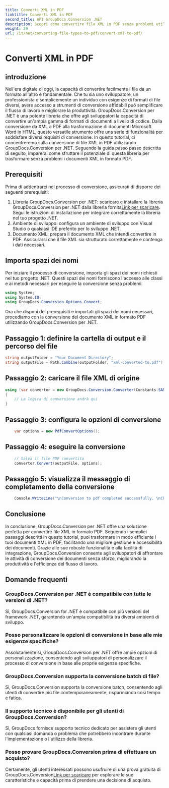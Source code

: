 ```yaml
---
title: Converti XML in PDF
linktitle: Converti XML in PDF
second_title: API GroupDocs.Conversion .NET
description: Scopri come convertire file XML in PDF senza problemi utilizzando GroupDocs.Conversion per .NET. Migliora l'efficienza della gestione dei documenti.
weight: 29
url: /it/net/converting-file-types-to-pdf/convert-xml-to-pdf/
---
```


# Converti XML in PDF

## introduzione
Nell'era digitale di oggi, la capacità di convertire facilmente i file da un formato all'altro è fondamentale. Che tu sia uno sviluppatore, un professionista o semplicemente un individuo con esigenze di formati di file diversi, avere accesso a strumenti di conversione affidabili può semplificare il flusso di lavoro e migliorare la produttività.
GroupDocs.Conversion per .NET è una potente libreria che offre agli sviluppatori la capacità di convertire un'ampia gamma di formati di documenti a livello di codice. Dalla conversione da XML a PDF alla trasformazione di documenti Microsoft Word in HTML, questo versatile strumento offre una serie di funzionalità per soddisfare diversi requisiti di conversione.
In questo tutorial, ci concentreremo sulla conversione di file XML in PDF utilizzando GroupDocs.Conversion per .NET. Seguendo la guida passo passo descritta di seguito, imparerai come sfruttare il potenziale di questa libreria per trasformare senza problemi i documenti XML in formato PDF.
## Prerequisiti
Prima di addentrarci nel processo di conversione, assicurati di disporre dei seguenti prerequisiti:
1.  Libreria GroupDocs.Conversion per .NET: scaricare e installare la libreria GroupDocs.Conversion per .NET dalla libreria fornita[Link per scaricare](https://releases.groupdocs.com/conversion/net/). Segui le istruzioni di installazione per integrare correttamente la libreria nel tuo progetto .NET.
2. Ambiente di sviluppo: configura un ambiente di sviluppo con Visual Studio o qualsiasi IDE preferito per lo sviluppo .NET.
3. Documento XML: prepara il documento XML che intendi convertire in PDF. Assicurarsi che il file XML sia strutturato correttamente e contenga i dati necessari.

## Importa spazi dei nomi
Per iniziare il processo di conversione, importa gli spazi dei nomi richiesti nel tuo progetto .NET. Questi spazi dei nomi forniscono l'accesso alle classi e ai metodi necessari per eseguire la conversione senza problemi.

```csharp
using System;
using System.IO;
using GroupDocs.Conversion.Options.Convert;
```

Ora che disponi dei prerequisiti e importati gli spazi dei nomi necessari, procediamo con la conversione del documento XML in formato PDF utilizzando GroupDocs.Conversion per .NET.
## Passaggio 1: definire la cartella di output e il percorso del file
```csharp
string outputFolder = "Your Document Directory";
string outputFile = Path.Combine(outputFolder, "xml-converted-to.pdf");
```
## Passaggio 2: caricare il file XML di origine
```csharp
using (var converter = new GroupDocs.Conversion.Converter(Constants.SAMPLE_XML))
{
	// La logica di conversione andrà qui
}
```
## Passaggio 3: configura le opzioni di conversione
```csharp
	var options = new PdfConvertOptions();
```
## Passaggio 4: eseguire la conversione
```csharp
	// Salva il file PDF convertito
	converter.Convert(outputFile, options);
```
## Passaggio 5: visualizza il messaggio di completamento della conversione
```csharp
	Console.WriteLine("\nConversion to pdf completed successfully. \nCheck output in {0}", outputFolder);
```

## Conclusione
In conclusione, GroupDocs.Conversion per .NET offre una soluzione perfetta per convertire file XML in formato PDF. Seguendo i semplici passaggi descritti in questo tutorial, puoi trasformare in modo efficiente i tuoi documenti XML in PDF, facilitando una migliore gestione e accessibilità dei documenti.
Grazie alle sue robuste funzionalità e alla facilità di integrazione, GroupDocs.Conversion consente agli sviluppatori di affrontare le attività di conversione dei documenti senza sforzo, migliorando la produttività e l'efficienza del flusso di lavoro.
## Domande frequenti
### GroupDocs.Conversion per .NET è compatibile con tutte le versioni di .NET?
Sì, GroupDocs.Conversion for .NET è compatibile con più versioni del framework .NET, garantendo un'ampia compatibilità tra diversi ambienti di sviluppo.
### Posso personalizzare le opzioni di conversione in base alle mie esigenze specifiche?
Assolutamente sì, GroupDocs.Conversion per .NET offre ampie opzioni di personalizzazione, consentendo agli sviluppatori di personalizzare il processo di conversione in base alle proprie esigenze specifiche.
### GroupDocs.Conversion supporta la conversione batch di file?
Sì, GroupDocs.Conversion supporta la conversione batch, consentendo agli utenti di convertire più file contemporaneamente, risparmiando così tempo e fatica.
### Il supporto tecnico è disponibile per gli utenti di GroupDocs.Conversion?
Sì, GroupDocs fornisce supporto tecnico dedicato per assistere gli utenti con qualsiasi domanda o problema che potrebbero incontrare durante l'implementazione o l'utilizzo della libreria.
### Posso provare GroupDocs.Conversion prima di effettuare un acquisto?
 Certamente, gli utenti interessati possono usufruire di una prova gratuita di GroupDocs.Conversion[Link per scaricare](https://releases.groupdocs.com/conversion/net/) per esplorare le sue caratteristiche e capacità prima di prendere una decisione di acquisto.